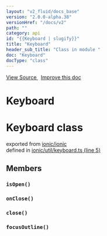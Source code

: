 ```yaml
---
layout: "v2_fluid/docs_base"
version: "2.0.0-alpha.38"
versionHref: "/docs/v2"
path: ""
category: api
id: "{{Keyboard | slugify}}"
title: "Keyboard"
header_sub_title: "Class in module "
doc: "Keyboard"
docType: "class"
---
```



<div class="improve-docs">
  <a href='http://github.com/driftyco/ionic2/tree/master/ionic/util/keyboard.ts#L4'>
    View Source
  </a>
  &nbsp;
  <a href='http://github.com/driftyco/ionic2/edit/master/ionic/util/keyboard.ts#L4'>
    Improve this doc
  </a>
</div>




<h1 class="api-title">

  Keyboard



</h1>







<h1 class="class export">Keyboard <span class="type">class</span></h1>
<p class="module">exported from <a href='undefined'>ionic/ionic</a><br/>
defined in <a href="https://github.com/driftyco/ionic2/tree/master/ionic/util/keyboard.ts#L5-L125">ionic/util/keyboard.ts (line 5)</a>
</p>
<h2>Members</h2>

<div id="isOpen"></div>
<h3>
  <code>isOpen()</code>

</h3>












<div id="onClose"></div>
<h3>
  <code>onClose()</code>

</h3>












<div id="close"></div>
<h3>
  <code>close()</code>

</h3>












<div id="focusOutline"></div>
<h3>
  <code>focusOutline()</code>

</h3>












